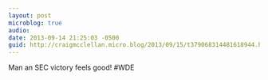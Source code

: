 ```yaml
---
layout: post
microblog: true
audio: 
date: 2013-09-14 21:25:03 -0500
guid: http://craigmcclellan.micro.blog/2013/09/15/t379068314481618944.html
---
```

Man an SEC victory feels good! #WDE
